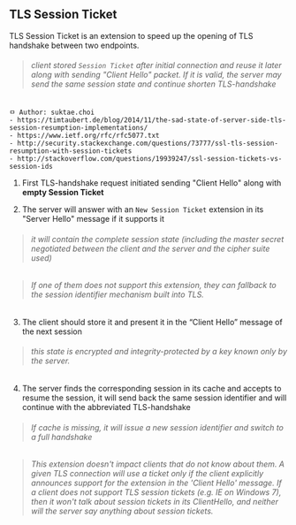 ## TLS Session Ticket
TLS Session Ticket is an extension to speed up the opening of TLS handshake between two endpoints.

>###### client stored `Session Ticket` after initial connection and reuse it later along with sending "Client Hello" packet. If it is valid, the server may send the same session state and continue shorten TLS-handshake

```
ㅁ Author: suktae.choi
- https://timtaubert.de/blog/2014/11/the-sad-state-of-server-side-tls-session-resumption-implementations/
- https://www.ietf.org/rfc/rfc5077.txt
- http://security.stackexchange.com/questions/73777/ssl-tls-session-resumption-with-session-tickets
- http://stackoverflow.com/questions/19939247/ssl-session-tickets-vs-session-ids
```

1) First TLS-handshake request initiated sending "Client Hello" along with **empty Session Ticket**

2) The server will answer with an `New Session Ticket` extension in its "Server Hello" message if it supports it

>###### it will contain the complete session state (including the master secret negotiated between the client and the server and the cipher suite used)

>###### If one of them does not support this extension, they can fallback to the session identifier mechanism built into TLS.

3) The client should store it and present it in the “Client Hello” message of the next session

>###### this state is encrypted and integrity-protected by a key known only by the server.

4) The server finds the corresponding session in its cache and accepts to resume the session, it will send back the same session identifier and will continue with the abbreviated TLS-handshake

>###### If cache is missing, it will issue a new session identifier and switch to a full handshake

>###### This extension doesn't impact clients that do not know about them. A given TLS connection will use a ticket only if the client explicitly announces support for the extension in the 'Client Hello' message. If a client does not support TLS session tickets (e.g. IE on Windows 7), then it won't talk about session tickets in its ClientHello, and neither will the server say anything about session tickets.

